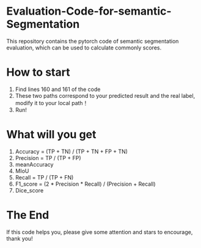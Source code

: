 # Evaluation-Code-for-semantic-Segmentation
This repository contains the pytorch code of semantic segmentation evaluation, which can be used to calculate commonly scores.
# How to start
1. Find lines 160 and 161 of the code
2. These two paths correspond to your predicted result and the real label, modify it to your local path！
3. Run!
# What will you get
1. Accuracy = (TP + TN) / (TP + TN + FP + TN)
2. Precision = TP / (TP + FP)
3. meanAccuracy
4. MIoU
5. Recall = TP / (TP + FN)
6. F1_score = (2 * Precision * Recall) / (Precision + Recall)
7. Dice_score
# The End
If this code helps you, please give some attention and stars to encourage, thank you!
